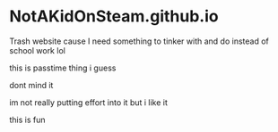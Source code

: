 # NotAKidOnSteam.github.io
Trash website cause I need something to tinker with and do instead of school work lol


this is passtime thing i guess

dont mind it

im not really putting effort into it but i like it




this is fun

